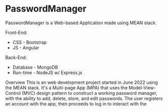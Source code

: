 # PasswordManager

PasswordManager is a Web-based Application made using MEAN stack.

Front-End:

- CSS - Bootstrap
- JS - Angular

Back-End:

- Database - MongoDB
- Run-time - NodeJS w/ Express.js

Overview
This is an web development project started in June 2022 using the MEAN stack. It's a Multi-page App (MPA) that uses the Model-View-Control (MVC) design pattern to construct a working password manager, with the ability to add, delete, store, and edit passwords. The user registers an account with the app, then proceeds to log in to interact with the
